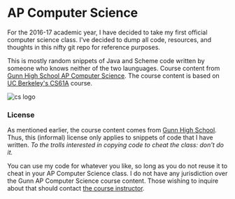 # AP Computer Science
For the 2016-17 academic year, I have decided to take my first official computer science class. I've decided to dump all code, resources, and thoughts in this nifty git repo for reference purposes. 

This is mostly random snippets of Java and Scheme code written by someone who knows neither of the two launguages. Course content from [Gunn High School AP Computer Science](http://paleyontology.com). The course content is based on [UC Berkeley's CS61A](http://cs61a.org/) course.

![cs logo](http://paleyontology.com/alonzo_gunn.png)

### License
As mentioned earlier, the course content comes from [Gunn High School](http://paleyontology.com). Thus, this (informal) license only applies to snippets of code that I have written. _To the trolls interested in copying code to cheat the class: don't do it._

You can use my code for whatever you like, so long as you do not reuse it to cheat in your AP Computer Science class. I do not have any jurisdiction over the Gunn AP Computer Science course content. Those wishing to inquire about that should contact [the course instructor](http://paleyontology.com).
